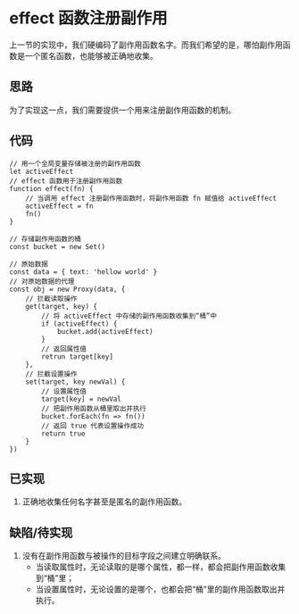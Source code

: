 # effect 函数注册副作用
上一节的实现中，我们硬编码了副作用函数名字。而我们希望的是，哪怕副作用函数是一个匿名函数，也能够被正确地收集。

## 思路
为了实现这一点，我们需要提供一个用来注册副作用函数的机制。

## 代码
```javascript{1-8,19-22}
// 用一个全局变量存储被注册的副作用函数
let activeEffect
// effect 函数用于注册副作用函数
function effect(fn) {
    // 当调用 effect 注册副作用函数时，将副作用函数 fn 赋值给 activeEffect
    activeEffect = fn
    fn()
}

// 存储副作用函数的桶
const bucket = new Set()

// 原始数据
const data = { text: 'hellow world' }
// 对原始数据的代理
const obj = new Proxy(data, {
    // 拦截读取操作
    get(target, key) {
        // 将 activeEffect 中存储的副作用函数收集到“桶”中
        if (activeEffect) {
            bucket.add(activeEffect)
        }
        // 返回属性值
        retrun target[key]
    },
    // 拦截设置操作
    set(target, key newVal) {
        // 设置属性值
        target[key] = newVal
        // 把副作用函数从桶里取出并执行
        bucket.forEach(fn => fn())
        // 返回 true 代表设置操作成功
        return true
    }
})
```

## 已实现
1. 正确地收集任何名字甚至是匿名的副作用函数。

## 缺陷/待实现
1. 没有在副作用函数与被操作的目标字段之间建立明确联系。
   * 当读取属性时，无论读取的是哪个属性，都一样，都会把副作用函数收集到“桶”里；
   * 当设置属性时，无论设置的是哪个，也都会把“桶”里的副作用函数取出并执行。